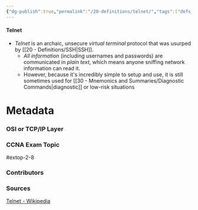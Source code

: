 ```yaml
---
{"dg-publish":true,"permalink":"/20-definitions/telnet/","tags":["defs_ccna"]}
---
```


#### Telnet
- *Telnet* is an archaic, unsecure *virtual terminal* protocol that was usurped by [[20 - Definitions/SSH\|SSH]].
	- *All information* (including usernames and passwords) are communicated in *plain text*, which means anyone sniffing network information can read it.
	- However, because it's incredibly simple to setup and use, it is still sometimes used for [[30 - Mnemonics and Summaries/Diagnostic Commands\|diagnostic]] or low-risk situations






# Metadata
### OSI or TCP/IP Layer

### CCNA Exam Topic
#extop-2-8
### Contributors

### Sources
[Telnet - Wikipedia](https://en.wikipedia.org/wiki/Telnet)
